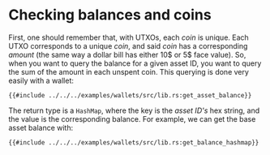 # Checking balances and coins

First, one should remember that, with UTXOs, each _coin_ is unique. Each UTXO corresponds to a unique _coin_, and said _coin_ has a corresponding _amount_ (the same way a dollar bill has either 10$ or 5$ face value). So, when you want to query the balance for a given asset ID, you want to query the sum of the amount in each unspent coin. This querying is done very easily with a wallet:

```rust,ignore
{{#include ../../../examples/wallets/src/lib.rs:get_asset_balance}}
```

The return type is a `HashMap`, where the key is the _asset ID's_ hex string, and the value is the corresponding balance. For example, we can get the base asset balance with:

```rust,ignore
{{#include ../../../examples/wallets/src/lib.rs:get_balance_hashmap}}
```
